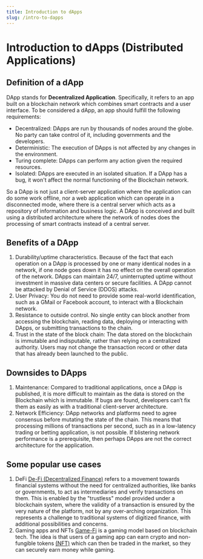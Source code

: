 ```yaml
---
title: Introduction to dApps
slug: /intro-to-dapps
---
```


# Introduction to dApps (Distributed Applications)

## Definition of a dApp

DApp stands for **Decentralized Application**. Specifically, it refers to an app built on a blockchain network which combines smart contracts and a user interface.
To be considered a dApp, an app should fulfill the following requirements:

- Decentralized: DApps are run by thousands of nodes around the globe. No party can take control of it, including governments and the developers.
- Deterministic: The execution of DApps is not affected by any changes in the environment.
- Turing complete: DApps can perform any action given the required resources.
- Isolated: DApps are executed in an isolated situation. If a DApp has a bug, it won't affect the normal functioning of the Blockchain network.

So a DApp is not just a client-server application where the application can do some work offline, nor a web application which can operate in a disconnected mode, where there is a central server which acts as a repository of information and business logic. A DApp is conceived and built using a distributed architecture where the network of nodes does the processing of smart contracts instead of a central server.

## Benefits of a DApp

1. Durability/uptime characteristics. Because of the fact that each operation on a DApp is processed by one or many identical nodes in a network, if one node goes down it has no effect on the overall operation of the network. DApps can maintain 24/7, uninterrupted uptime without investment in massive data centers or secure facilities. A DApp cannot be attacked by Denial of Service (DDOS) attacks.
2. User Privacy: You do not need to provide some real-world identification, such as a GMail or Facebook account, to interact with a Blockchain network.
3. Resistance to outside control. No single entity can block another from accessing the blockchain, reading data, deploying or interacting with DApps, or submitting transactions to the chain.
4. Trust in the state of the block chain: The data stored on the blockchain is immutable and indisputable, rather than relying on a centralized authority. Users may not change the transaction record or other data that has already been launched to the public.


## Downsides to DApps

1. Maintenance: Compared to traditional applications, once a DApp is published, it is more difficult to maintain as the data is stored on the Blockchain which is immutable. If bugs are found, developers can’t fix them as easily as with a traditional client-server architecture.
2. Network Efficiency: DApp networks and platforms need to agree consensus before mutating the state of the chain. This means that processing millions of transactions per second, such as in a low-latency trading or betting application, is not possible. If blistering network performance is a prerequisite, then perhaps DApps are not the correct architecture for the application.

## Some popular use cases

1. DeFi
  [De-Fi (Decentralized Finance)](https://www.investopedia.com/decentralized-finance-defi-5113835) refers to a movement towards financial systems without the need for centralized authorities, like banks or governments, to act as intermediaries and verify transactions on them. This is enabled by the "trustless" model provided under a blockchain system, where the validity of a transaction is ensured by the very nature of the platform, not by any over-arching organization. This represents a challenge to traditional systems of digitized finance, with additional possibilities and concerns.
2. Gaming apps and NFTs
  [Game-Fi](https://gamefi.org/) is a gaming model based on blockchain tech. The idea is that users of a gaming app can earn crypto and non-fungible tokens [(NFT)](https://www.investopedia.com/non-fungible-tokens-nft-5115211) which can then be traded in the market, so they can securely earn money while gaming.

